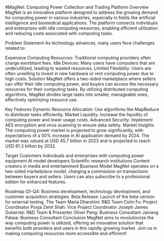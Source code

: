 #MagNet: Computing Power Collection and Trading Platform
Overview
MagNet is an innovative platform designed to address the growing demand for computing power in various industries, especially in fields like artificial intelligence and biomedical applications. The platform connects individuals and enterprises with idle computing resources, enabling efficient utilization and reducing costs associated with computing tasks.

Problem Statement
As technology advances, many users face challenges related to:

Expensive Computing Resources: Traditional computing providers often charge exorbitant fees.
Idle Devices: Many users have computers that are underutilized, leading to wasted resources.
Limited Flexibility: Users are often unwilling to invest in new hardware or rent computing power due to high costs.
Solution
MagNet offers a two-sided marketplace where sellers can offer their idle computing power, and buyers can access the necessary resources for their computing tasks. By utilizing distributed computing algorithms, MagNet divides large tasks into smaller, manageable ones, effectively optimizing resource use.

Key Features
Dynamic Resource Allocation: Use algorithms like MapReduce to distribute tasks efficiently.
Market Liquidity: Increase the liquidity of computing power and lower usage costs.
Advanced Security: Implement AES encryption and virus scanning to ensure data safety.
Market Insights
The computing power market is projected to grow significantly, with expectations of a 50% increase in AI application demand by 2024. The market was valued at USD 45.7 billion in 2023 and is projected to reach USD 81.3 billion by 2032.

Target Customers
Individuals and enterprises with computing power equipment
AI model developers
Scientific research institutions
Content creators in media and entertainment
Business Model
MagNet operates on a two-sided marketplace model, charging a commission on transactions between buyers and sellers. Users can also subscribe to a professional edition for enhanced features.

Roadmap
Q1-Q4: Business development, technology development, and customer acquisition strategies.
Beta Release: Launch of the beta version for external testing.
The Team
Maria Dharshini: R&D Team
Colin Fu: Project Coordinator
Pooja Zenit Shah: Vice Project Coordinator
Joseph James Gutierrez: R&D Team & Presenter
Oliver Pang: Business Consultant
Jainang Patwa: Business Consultant
Conclusion
MagNet aims to revolutionize the way computing power is utilized, offering an innovative solution that benefits both providers and users in this rapidly growing market. Join us in making computing resources more accessible and efficient!

